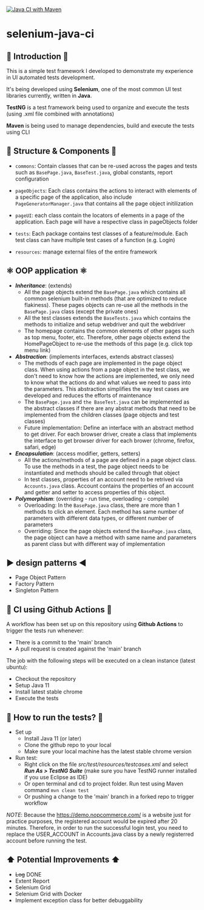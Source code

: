 [![Java CI with Maven](https://github.com/anvoqa/selenium-java-ci/actions/workflows/ci-maven.yml/badge.svg)](https://github.com/anvoqa/selenium-java-ci/actions/workflows/ci-maven.yml)

# selenium-java-ci

## 🥇 Introduction 🥇
This is a simple test framework I developed to demonstrate my experience in UI automated tests development. 

It's being developed using **Selenium**, one of the most common UI test libraries currently, written in **Java**.

**TestNG** is a test framework being used to organize and execute the tests (using .xml file combined with annotations)

**Maven** is being used to manage dependencies, build and execute the tests using CLI

## 🧮 Structure & Components 🧮
- `commons`: Contain classes that can be re-used across the pages and tests such as `BasePage.java`, `BaseTest.java`, global constants, report configuration
- `pageObjects`: Each class contains the actions to interact with elements of a specific page of the application, also include `PageGeneratorManager.java` that contains all the page object initilization
- `pageUI`: each class contain the locators of elements in a page of the application. Each page will have a respective class in pageObjects folder
  
- `tests`: Each package contains test classes of a feature/module. Each test class can have multiple test cases of a function (e.g. Login)
- `resources`: manage external files of the entire framework

## ⚛️ OOP application ⚛️
- _**Inheritance**_: (extends)
  - All the page objects extend the `BasePage.java` which contains all common selenium built-in methods (that are optimized to reduce flakiness). These pages objects can re-use all the methods in the `BasePage.java` class (except the private ones)
  - All the test classes extends the `BaseTests.java` which contains the methods to initialize and setup webdriver and quit the webdriver
  - The homepage contains the common elements of other pages such as top menu, footer, etc. Therefore, other page objects extend the HomePageObject to re-use the methods of this page (e.g. click top menu link)
- _**Abstraction**_: (implements interfaces, extends abstract classes)
  - The methods of each page are implemented in the page object class. When using actions from a page object in the test class, we don't need to know how the actions are implemented, we only need to know what the actions do and what values we need to pass into the parameters. This abstraction simplifies the way test cases are developed and reduces the efforts of maintenance
  - The `BasePage.java` and `the BaseTest.java` can be implemented as the abstract classes if there are any abstrat methods that need to be implemented from the children classes (page objects and test classes)
  - Future implementation: Define an interface with an abstract method to get driver. For each browser driver, create a class that implements the interface to get browser driver for each brower (chrome, firefox, safari, edge) 
- _**Encapsulation**_: (access modifier, getters, setters)
  - All the actions/methods of a page are defined in a page object class. To use the methods in a test, the page object needs to be instantiated and methods should be called through that object
  - In test classes, properties of an account need to be retrived via `Accounts.java` class. Account contains the properties of an account and getter and setter to access properties of this object.
- _**Polymorphism**_: (overriding - run time, overloading - compile)
  - Overloading: In the `BasePage.java` class, there are more than 1 methods to click an element. Each method has same number of parameters with different data types, or different number of parameters
  - Overriding: Since the page objects extend the `BasePage.java` class, the page object can have a method with same name and parameters as parent class but with different way of implementation

## ▶️ **design patterns** ◀️
- Page Object Pattern
- Factory Pattern
- Singleton Pattern

## 🔄 CI using Github Actions 🔄
A workflow has been set up on this repository using **Github Actions** to trigger the tests run whenever:
- There is a commit to the 'main' branch
- A pull request is created against the 'main' branch
  
The job with the following steps will be executed on a clean instance (latest ubuntu):
- Checkout the repository
- Setup Java 11
- Install latest stable chrome
- Execute the tests

## 🏃 How to run the tests? 🏃
- Set up
  - Install Java 11 (or later)
  - Clone the github repo to your local
  - Make sure your local machine has the latest stable chrome version
- Run test:
  - Right click on the file _src/test/resources/testcases.xml_ and select **_Run As > TestNG Suite_** (make sure you have TestNG runner installed if you use Eclipse as IDE)
  - Or open terminal and cd to project folder. Run test using Maven command `mvn clean test`
  - Or pushing a change to the 'main' branch in a forked repo to trigger workflow

_NOTE_: Because the https://demo.nopcommerce.com/ is a website just for practice purposes, the registered account would be expired after 20 minutes. Therefore, in order to run the successful login test, you need to replace the USER_ACCOUNT in Accounts.java class by a newly registerred account before running the test.

## ⬆️ Potential Improvements ⬆️
- ~~Log~~ DONE
- Extent Report
- Selenium Grid
- Selenium Grid with Docker
- Implement exception class for better debuggability
